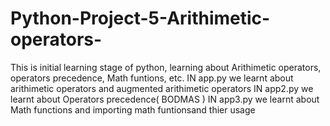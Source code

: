 # Python-Project-5-Arithimetic-operators-
This is initial learning stage of python, learning about Arithimetic operators, operators precedence, Math funtions, etc.
IN app.py we learnt about arithimetic operators and augmented arithimetic operators
IN app2.py we learnt about Operators precedence( BODMAS )
IN app3.py we learnt about Math functions and importing math funtionsand thier usage

